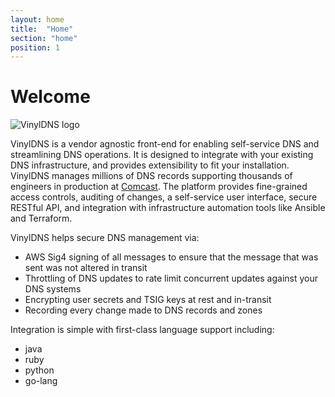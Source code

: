 ```yaml
---
layout: home
title:  "Home"
section: "home"
position: 1
---
```


# Welcome

![VinylDNS logo](../img/vinyldns-fulllogoDARK-300.png)

VinylDNS is a vendor agnostic front-end for enabling self-service DNS and streamlining DNS operations.  It is designed to integrate with your existing DNS infrastructure, and provides extensibility to fit your installation.
VinylDNS manages millions of DNS records supporting thousands of engineers in production at [Comcast](http://www.comcast.com).
The platform provides fine-grained access controls, auditing of changes, a self-service user interface,
secure RESTful API, and integration with infrastructure automation tools like Ansible and Terraform.

VinylDNS helps secure DNS management via:
* AWS Sig4 signing of all messages to ensure that the message that was sent was not altered in transit
* Throttling of DNS updates to rate limit concurrent updates against your DNS systems
* Encrypting user secrets and TSIG keys at rest and in-transit
* Recording every change made to DNS records and zones

Integration is simple with first-class language support including:
* java
* ruby
* python
* go-lang
